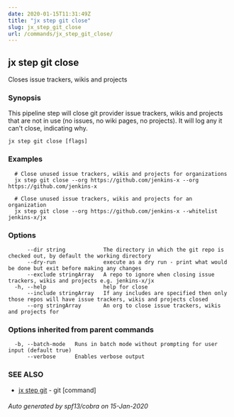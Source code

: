 ```yaml
---
date: 2020-01-15T11:31:49Z
title: "jx step git close"
slug: jx_step_git_close
url: /commands/jx_step_git_close/
---
```

## jx step git close

Closes issue trackers, wikis and projects

### Synopsis

This pipeline step will close git provider issue trackers, wikis and projects that are not in use (no issues, no wiki pages, no projects). It will log any it can't close, indicating why.

```
jx step git close [flags]
```

### Examples

```
  # Close unused issue trackers, wikis and projects for organizations
  jx step git close --org https://github.com/jenkins-x --org https://github.com/jenkins-x
  
  # Close unused issue trackers, wikis and projects for an organization
  jx step git close --org https://github.com/jenkins-x --whitelist jenkins-x/jx
```

### Options

```
      --dir string            The directory in which the git repo is checked out, by default the working directory
      --dry-run               execute as a dry run - print what would be done but exit before making any changes
      --exclude stringArray   A repo to ignore when closing issue trackers, wikis and projects e.g. jenkins-x/jx
  -h, --help                  help for close
      --include stringArray   If any includes are specified then only those repos will have issue trackers, wikis and projects closed
      --org stringArray       An org to close issue trackers, wikis and projects for
```

### Options inherited from parent commands

```
  -b, --batch-mode   Runs in batch mode without prompting for user input (default true)
      --verbose      Enables verbose output
```

### SEE ALSO

* [jx step git](/commands/jx_step_git/)	 - git [command]

###### Auto generated by spf13/cobra on 15-Jan-2020
